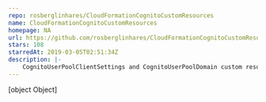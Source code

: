 ```yaml
---
repo: rosberglinhares/CloudFormationCognitoCustomResources
name: CloudFormationCognitoCustomResources
homepage: NA
url: https://github.com/rosberglinhares/CloudFormationCognitoCustomResources
stars: 108
starredAt: 2019-03-05T02:51:34Z
description: |-
    CognitoUserPoolClientSettings and CognitoUserPoolDomain custom resources for AWS CloudFormation.
---
```


[object Object]
